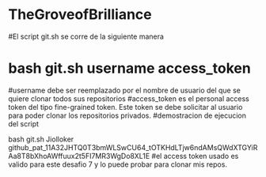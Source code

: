 # TheGroveofBrilliance

#El script git.sh se corre de la siguiente manera
# bash git.sh username access_token
#username debe ser reemplazado por el nombre de usuario del que se quiere clonar todos sus repositorios
#access_token es el personal access token del tipo fine-grained token. Este token se debe solicitar al usuario para poder clonar los repositorios privados.
#demostracion de ejecucion del script

bash git.sh Jiolloker 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
#el access token usado es valido para este desafio 7 y lo puede probar para clonar mis repos.

